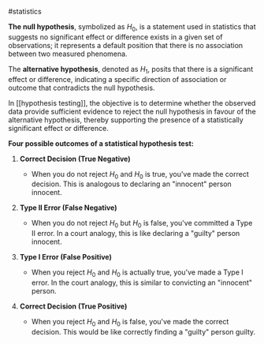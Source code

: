 #statistics 

**The null hypothesis**, symbolized as $H​_0$, is a statement used in statistics that suggests no significant effect or difference exists in a given set of observations; it represents a default position that there is no association between two measured phenomena. 

The **alternative hypothesis**, denoted as $H_1$​, posits that there is a significant effect or difference, indicating a specific direction of association or outcome that contradicts the null hypothesis. 

In [[hypothesis testing]], the objective is to determine whether the observed data provide sufficient evidence to reject the null hypothesis in favour of the alternative hypothesis, thereby supporting the presence of a statistically significant effect or difference.


**Four possible outcomes of a statistical hypothesis test:**

1. **Correct Decision (True Negative)**
   - When you do not reject $H_0$ and $H_0$ is true, you've made the correct decision. This is analogous to declaring an "innocent" person innocent.

2. **Type II Error (False Negative)**
   - When you do not reject $H_0$ but $H_0$ is false, you've committed a Type II error. In a court analogy, this is like declaring a "guilty" person innocent.

3. **Type I Error (False Positive)**
   - When you reject $H_0$ and $H_0$ is actually true, you've made a Type I error. In the court analogy, this is similar to convicting an "innocent" person.

4. **Correct Decision (True Positive)**
   - When you reject $H_0$ and $H_0$ is false, you've made the correct decision. This would be like correctly finding a "guilty" person guilty.

